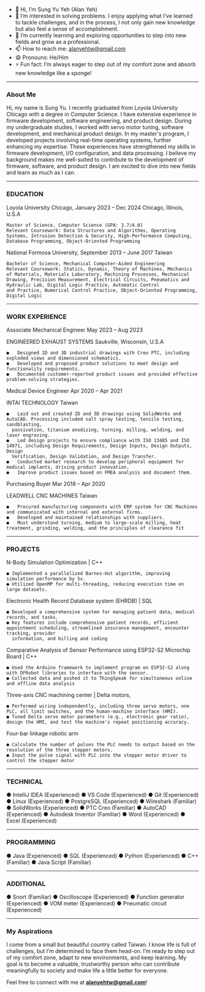 - 👋 Hi, I’m Sung Yu Yeh (Alan Yeh)
- 👀 I’m interested in solving problems. I enjoy applying what I’ve learned to tackle challenges, and in the process, I not only gain new knowledge but also feel a sense of accomplishment.  
- 🌱 I’m currently learning and exploring opportunities to step into new fields and grow as a professional.  
- 📫 How to reach me: alanyehtw@gmail.com  
- 😄 Pronouns: He/Him  
- ⚡ Fun fact: I’m always eager to step out of my comfort zone and absorb new knowledge like a sponge!  

---
### About Me  
Hi, my name is Sung Yu. I recently graduated from Loyola University Chicago with a degree in Computer Science. I have extensive experience in firmware development, software engineering, and product design. During my undergraduate studies, I worked with servo motor tuning, software development, and mechanical product design. In my master's program, I developed projects involving real-time operating systems, further enhancing my expertise. These experiences have strengthened my skills in firmware development, I/O configuration, and data processing. I believe my background makes me well-suited to contribute to the development of firmware, software, and product design. I am excited to dive into new fields and learn as much as I can.  

---
### EDUCATION


  Loyola University Chicago,  January 2023 – Dec 2024 	 Chicago, Illinois, U.S.A
    
    Master of Science, Computer Science (GPA: 3.7/4.0)
    Relevant Coursework: Data Structures and Algorithms, Operating Systems, Intrusion Detection & Security, High-Performance Computing, Database Programming, Object-Oriented Programming	
  
  
  National Formosa University,  September 2013 – June 2017	 Taiwan
  
    Bachelor of Science, Mechanical Computer-Aided Engineering
    Relevant Coursework: Statics, Dynamic, Theory of Machines, Mechanics of Materials, Materials Laboratory, Machining Processes, Mechanical Drawing, Precision Measurement, Electrical Circuits, Pneumatics and Hydraulic Lab, Digital Logic Practice, Automatic Control 
    and Practice, Numerical Control Practice, Object-Oriented Programming, Digital Logic
---
### WORK EXPERIENCE


  Associate Mechanical Engineer	May 2023 – Aug 2023
  
  ENGINEERED EXHAUST SYSTEMS		                           Saukville, Wisconsin, U.S.A

  
    ●	Designed 2D and 3D industrial drawings with Creo PTC, including exploded views and dimensioned schematics.
    ●	Developed and proposed product solutions to meet design and functionality requirements.
    ●	Documented customer-reported product issues and provided effective problem-solving strategies.
  
  
  Medical Device Engineer	Apr 2020 – Apr 2021
  
  INTAI TECHNOLOGY	  	Taiwan

  
    ●	Laid out and created 2D and 3D drawings using SolidWorks and AutoCAD. Processing included salt spray testing, tensile testing, sandblasting,   
      passivation, titanium anodizing, turning, milling, welding, and laser engraving.
    ●	Led design projects to ensure compliance with ISO 13485 and ISO 14971, including Design Requirements, Design Inputs, Design Outputs, Design 
      Verification, Design Validation, and Design Transfer.
    ●	Conducted market research to develop peripheral equipment for medical implants, driving product innovation.
    ●	Improve product issues based on FMEA analysis and document them.

  
  
  Purchasing Buyer	Mar 2018 – Apr 2020
  
  LEADWELL CNC MACHINES			Taiwan

  
    ●	Procured manufacturing components with ERP system for CNC Machines and communicated with internal and external firms.
    ●	Developed and maintained relationships with suppliers.
    ●	Must understand turning, medium to large-scale milling, heat treatment, grinding, welding, and the principles of clearance fit

---
### PROJECTS


  N-Body Simulation Optimization | C++

    ● Implemented a parallelized Barnes-Hut algorithm, improving simulation performance by 5x.
    ● Utilized OpenMP for multi-threading, reducing execution time on large datasets.

    
  Electronic Health Record Database system (EHRDB) | SQL

    ● Developed a comprehensive system for managing patient data, medical records, and tasks.
    ● Key features include comprehensive patient records, efficient appointment scheduling, streamlined insurance management, encounter tracking, provider 
      information, and billing and coding

  Comparative Analysis of Sensor Performance using ESP32-S2 Microchip Board | C++

    ● Used the Arduino framework to implement program on ESP32-S2 along with DFRobot libraries to interface with the sensor.
    ● Collected data and pushed it to ThingSpeak for simultaneous online and offline data analysis

  Three-axis CNC machining center | Delta motors,

    ● Performed wiring independently, including three servo motors, one PLC, all limit switches, and the human-machine interface (HMI).
    ● Tuned Delta servo motor parameters (e.g., electronic gear ratio), design the HMI, and test the machine's repeat positioning accuracy.

 Four-bar linkage robotic arm

    ● Calculate the number of pulses the PLC needs to output based on the resolution of the three stepper motors.
    ● Input the pulse signal with PLC into the stepper motor driver to control the stepper motor


---
### TECHNICAL

 ● IntelliJ IDEA (Experienced)
 ● VS Code (Experienced)
 ● Git (Experienced)
 ● Linux (Experienced)
 ● PostgreSQL (Experienced)
 ● Wireshark (Familiar)
 ● SolidWorks (Experienced)
 ● PTC Creo (Familiar)
 ● AutoCAD (Experienced)
 ● Autodesk Inventor (Familiar)
 ● Word (Experienced)
 ● Excel (Experienced)

---
### PROGRAMMING
 ● Java (Experienced)
 ● SQL (Experienced)
 ● Python (Experienced)
 ● C++ (Familiar)
 ● Java Script (Familiar)

---
### ADDITIONAL
 ● Snort (Familiar)
 ● Oscilloscope (Experienced)
 ● Function generator (Experienced)
 ● VOM meter (Experienced)
 ● Pneumatic circuit (Experienced)

---

### My Aspirations  
I come from a small but beautiful country called Taiwan. I know life is full of challenges, but I’m determined to face them head-on. I’m ready to step out of my comfort zone, adapt to new environments, and keep learning. My goal is to become a valuable, trustworthy person who can contribute meaningfully to society and make life a little better for everyone.  

Feel free to connect with me at **alanyehtw@gmail.com**!  
